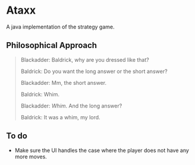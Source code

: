 # Ataxx

A java implementation of the strategy game.

## Philosophical Approach

>Blackadder: Baldrick, why are you dressed like that?
>
>Baldrick: Do you want the long answer or the short answer?
>
>Blackadder: Mm, the short answer.
>
>Baldrick: Whim.
>
>Blackadder: *Whim*. And the long answer?
>
>Baldrick: It was a whim, my lord.

## To do

* Make sure the UI handles the case where the player does not have any more moves.
